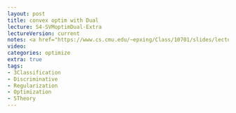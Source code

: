```yaml
---
layout: post
title: convex optim with Dual
lecture: S4-SVMoptimDual-Extra
lectureVersion: current
notes: <a href="https://www.cs.cmu.edu/~epxing/Class/10701/slides/lecture16-VC.pdf"> VC Theory </a>
video:  
categories: optimize
extra: true
tags:
- 3Classification
- Discriminative
- Regularization
- Optimization
- 5Theory
---
```

